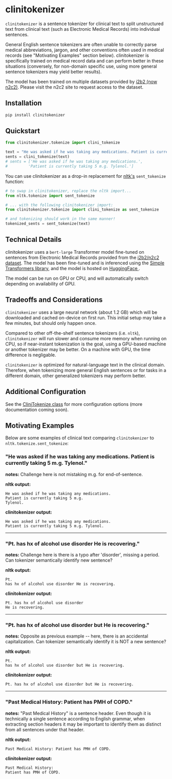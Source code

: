 # clinitokenizer

`clinitokenizer` is a sentence tokenizer for clinical text to split unstructured text from clinical text (such as Electronic Medical Records) into individual sentences. 

General English sentence tokenizers are often unable to correctly parse medical abbreviations, jargon, and other conventions often used in medical records (see "Motivating Examples" section below). clinitokenizer is specifically trained on medical record data and can perform better in these situations (conversely, for non-domain specific use, using more general sentence tokenizers may yield better results). 

The model has been trained on multiple datasets provided by [i2b2 (now n2c2)](https://n2c2.dbmi.hms.harvard.edu). Please visit the n2c2 site to request access to the dataset.

## Installation
```bash
pip install clinitokenizer
```

## Quickstart

```python
from clinitokenizer.tokenize import clini_tokenize

text = "He was asked if he was taking any medications. Patient is currently taking 5 m.g. Tylenol."
sents = clini_tokenize(text)
# sents = ['He was asked if he was taking any medications.',
#         'Patient is currently taking 5 m.g. Tylenol.']
```

You can use clinitokenizer as a drop-in replacement for [nltk's](https://www.nltk.org/api/nltk.tokenize.html) `sent_tokenize` function:

```python
# to swap in clinitokenizer, replace the nltk import...
from nltk.tokenize import sent_tokenize

# ... with the following clinitokenizer import:
from clinitokenizer.tokenize import clini_tokenize as sent_tokenize

# and tokenizing should work in the same manner!
tokenized_sents = sent_tokenize(text)
```

## Technical Details

clinitokenizer uses a `bert-large` Transformer model fine-tuned on sentences from Electronic Medical Records provided from the [i2b2/n2c2 dataset](https://n2c2.dbmi.hms.harvard.edu). The model has been fine-tuned and is inferenced using the [Simple Transformers library](http://simpletransformers.ai), and the model is hosted on [HuggingFace ](https://huggingface.co).

The model can be run on GPU or CPU, and will automatically switch depending on availability of GPU.

## Tradeoffs and Considerations

`clinitokenizer` uses a large neural network (about 1.2 GB) which will be downloaded and cached on-device on first run. This initial setup may take a few minutes, but should only happen once.

Compared to other off-the-shelf sentence tokenizers (i.e. `nltk`), `clinitokenizer` will run slower and consume more memory when running on CPU, so if near-instant tokenization is the goal, using a GPU-based machine or another tokenizer may be better. On a machine with GPU, the time difference is negligable.

`clinitokenizer` is optimized for natural-language text in the clinical domain. Therefore, when tokenizing more general English sentences or for tasks in a different domain, other generalized tokenizers may perform better.

## Additional Configuration
See the [CliniTokenize class](https://github.com/clinisift/clinitokenizer/blob/main/src/clinitokenizer/tokenize.py) for more configuration options (more documentation coming soon).

## Motivating Examples
Below are some examples of clinical text comparing `clinitokenizer` to `nltk.tokenize.sent_tokenize`:


### "He was asked if he was taking any medications. Patient is currently taking 5 m.g. Tylenol."
**notes:** Challenge here is not mistaking m.g. for end-of-sentence.

**nltk output:** 

```
He was asked if he was taking any medications.
Patient is currently taking 5 m.g.
Tylenol.
```


**clinitokenizer output:**

```
He was asked if he was taking any medications. 
Patient is currently taking 5 m.g. Tylenol.
```

---

### "Pt. has hx of alcohol use disorder He is recovering."
**notes:** Challenge here is there is a typo after 'disorder', missing a period. Can tokenizer semantically identify new sentence?

**nltk output:**

```
Pt.
has hx of alcohol use disorder He is recovering.
```

**clinitokenizer output:**
```
Pt. has hx of alcohol use disorder 
He is recovering.
```

---

### "Pt. has hx of alcohol use disorder but He is recovering."
**notes:** Opposite as previous example -- here, there is an accidental capitalization. Can tokenizer semantically identify it is NOT a new sentence?

**nltk output:**

```
Pt.
has hx of alcohol use disorder but He is recovering.
```

**clinitokenizer output:**

```
Pt. has hx of alcohol use disorder but He is recovering.
```

---

### "Past Medical History: Patient has PMH of COPD."
**notes:** "Past Medical History" is a sentence header. Even though it is technically a single sentence according to English grammar, when extracting section headers it may be important to identify them as distinct from all sentences under that header.

**nltk output:**

```
Past Medical History: Patient has PMH of COPD.
```

**clinitokenizer output:**

```
Past Medical History: 
Patient has PMH of COPD.
```
